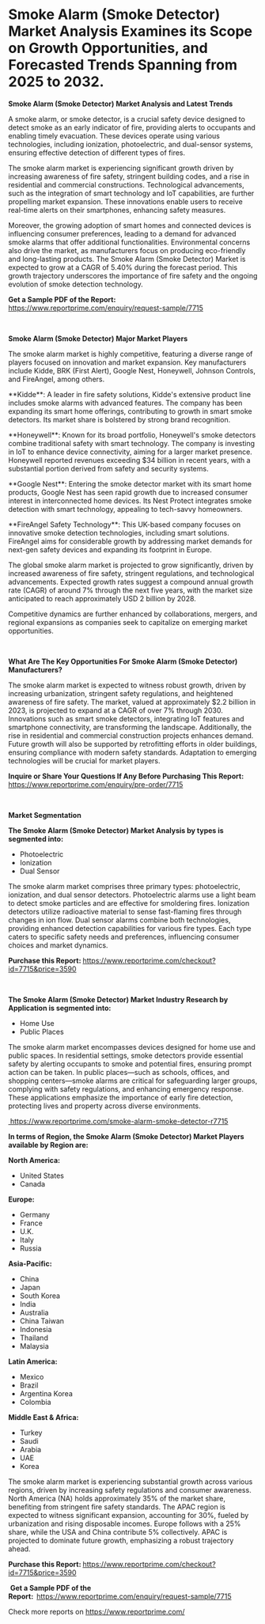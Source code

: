 <p><h1>Smoke Alarm (Smoke Detector) Market Analysis Examines its Scope on Growth Opportunities, and Forecasted Trends Spanning from 2025 to 2032.</h1></p><p><strong>Smoke Alarm (Smoke Detector) Market Analysis and Latest Trends</strong></p>
<p><p>A smoke alarm, or smoke detector, is a crucial safety device designed to detect smoke as an early indicator of fire, providing alerts to occupants and enabling timely evacuation. These devices operate using various technologies, including ionization, photoelectric, and dual-sensor systems, ensuring effective detection of different types of fires.</p><p>The smoke alarm market is experiencing significant growth driven by increasing awareness of fire safety, stringent building codes, and a rise in residential and commercial constructions. Technological advancements, such as the integration of smart technology and IoT capabilities, are further propelling market expansion. These innovations enable users to receive real-time alerts on their smartphones, enhancing safety measures.</p><p>Moreover, the growing adoption of smart homes and connected devices is influencing consumer preferences, leading to a demand for advanced smoke alarms that offer additional functionalities. Environmental concerns also drive the market, as manufacturers focus on producing eco-friendly and long-lasting products. The Smoke Alarm (Smoke Detector) Market is expected to grow at a CAGR of 5.40% during the forecast period. This growth trajectory underscores the importance of fire safety and the ongoing evolution of smoke detection technology.</p></p>
<p><strong>Get a Sample PDF of the Report:&nbsp;</strong> <a href="https://www.reportprime.com/enquiry/request-sample/7715?utm_campaign=3454&utm_medium=2&utm_source=Github&utm_content=ia&utm_term=19032025&utm_id=smoke-alarm-smoke-detector">https://www.reportprime.com/enquiry/request-sample/7715</a></p>
<p>&nbsp;</p>
<p><strong>Smoke Alarm (Smoke Detector) Major Market Players</strong></p>
<p><p>The smoke alarm market is highly competitive, featuring a diverse range of players focused on innovation and market expansion. Key manufacturers include Kidde, BRK (First Alert), Google Nest, Honeywell, Johnson Controls, and FireAngel, among others. </p><p>**Kidde**: A leader in fire safety solutions, Kidde's extensive product line includes smoke alarms with advanced features. The company has been expanding its smart home offerings, contributing to growth in smart smoke detectors. Its market share is bolstered by strong brand recognition.</p><p>**Honeywell**: Known for its broad portfolio, Honeywell's smoke detectors combine traditional safety with smart technology. The company is investing in IoT to enhance device connectivity, aiming for a larger market presence. Honeywell reported revenues exceeding $34 billion in recent years, with a substantial portion derived from safety and security systems.</p><p>**Google Nest**: Entering the smoke detector market with its smart home products, Google Nest has seen rapid growth due to increased consumer interest in interconnected home devices. Its Nest Protect integrates smoke detection with smart technology, appealing to tech-savvy homeowners.</p><p>**FireAngel Safety Technology**: This UK-based company focuses on innovative smoke detection technologies, including smart solutions. FireAngel aims for considerable growth by addressing market demands for next-gen safety devices and expanding its footprint in Europe.</p><p>The global smoke alarm market is projected to grow significantly, driven by increased awareness of fire safety, stringent regulations, and technological advancements. Expected growth rates suggest a compound annual growth rate (CAGR) of around 7% through the next five years, with the market size anticipated to reach approximately USD 2 billion by 2028. </p><p>Competitive dynamics are further enhanced by collaborations, mergers, and regional expansions as companies seek to capitalize on emerging market opportunities.</p></p>
<p>&nbsp;</p>
<p><strong>What Are The Key Opportunities For Smoke Alarm (Smoke Detector) Manufacturers?</strong></p>
<p><p>The smoke alarm market is expected to witness robust growth, driven by increasing urbanization, stringent safety regulations, and heightened awareness of fire safety. The market, valued at approximately $2.2 billion in 2023, is projected to expand at a CAGR of over 7% through 2030. Innovations such as smart smoke detectors, integrating IoT features and smartphone connectivity, are transforming the landscape. Additionally, the rise in residential and commercial construction projects enhances demand. Future growth will also be supported by retrofitting efforts in older buildings, ensuring compliance with modern safety standards. Adaptation to emerging technologies will be crucial for market players.</p></p>
<p><strong>Inquire or Share Your Questions If Any Before Purchasing This Report:</strong> <a href="https://www.reportprime.com/enquiry/pre-order/7715?utm_campaign=3454&utm_medium=2&utm_source=Github&utm_content=ia&utm_term=19032025&utm_id=smoke-alarm-smoke-detector">https://www.reportprime.com/enquiry/pre-order/7715</a></p>
<p>&nbsp;</p>
<p><strong>Market Segmentation</strong></p>
<p><strong>The Smoke Alarm (Smoke Detector) Market Analysis by types is segmented into:</strong></p>
<p><ul><li>Photoelectric</li><li>Ionization</li><li>Dual Sensor</li></ul></p>
<p><p>The smoke alarm market comprises three primary types: photoelectric, ionization, and dual sensor detectors. Photoelectric alarms use a light beam to detect smoke particles and are effective for smoldering fires. Ionization detectors utilize radioactive material to sense fast-flaming fires through changes in ion flow. Dual sensor alarms combine both technologies, providing enhanced detection capabilities for various fire types. Each type caters to specific safety needs and preferences, influencing consumer choices and market dynamics.</p></p>
<p><strong>Purchase this Report:&nbsp;</strong><a href="https://www.reportprime.com/checkout?id=7715&price=3590&utm_campaign=3454&utm_medium=2&utm_source=Github&utm_content=ia&utm_term=19032025&utm_id=smoke-alarm-smoke-detector">https://www.reportprime.com/checkout?id=7715&price=3590</a></p>
<p>&nbsp;</p>
<p><strong>The Smoke Alarm (Smoke Detector) Market Industry Research by Application is segmented into:</strong></p>
<p><ul><li>Home Use</li><li>Public Places</li></ul></p>
<p><p>The smoke alarm market encompasses devices designed for home use and public spaces. In residential settings, smoke detectors provide essential safety by alerting occupants to smoke and potential fires, ensuring prompt action can be taken. In public places—such as schools, offices, and shopping centers—smoke alarms are critical for safeguarding larger groups, complying with safety regulations, and enhancing emergency response. These applications emphasize the importance of early fire detection, protecting lives and property across diverse environments.</p></p>
<p><a href="https://www.reportprime.com/smoke-alarm-smoke-detector-r7715?utm_campaign=3454&utm_medium=2&utm_source=Github&utm_content=ia&utm_term=19032025&utm_id=smoke-alarm-smoke-detector">&nbsp;https://www.reportprime.com/smoke-alarm-smoke-detector-r7715</a></p>
<p><strong>In terms of Region, the Smoke Alarm (Smoke Detector) Market Players available by Region are:</strong></p>
<p>
    <p> <strong> North America: </strong>
        <ul>
            <li>United States</li>
            <li>Canada</li>
        </ul>
        </p> 
    <p> <strong> Europe: </strong>
        <ul>
            <li>Germany</li>
            <li>France</li>
            <li>U.K.</li>
            <li>Italy</li>
            <li>Russia</li>
        </ul>
        </p> 
    <p> <strong> Asia-Pacific: </strong>
        <ul>
            <li>China</li>
            <li>Japan</li>
            <li>South Korea</li>
            <li>India</li>
            <li>Australia</li>
            <li>China Taiwan</li>
            <li>Indonesia</li>
            <li>Thailand</li>
            <li>Malaysia</li>
        </ul>
        </p> 
    <p> <strong> Latin America: </strong>
        <ul>
            <li>Mexico</li>
            <li>Brazil</li>
            <li>Argentina Korea</li>
            <li>Colombia</li>
        </ul>
        </p> 
    <p> <strong> Middle East & Africa: </strong>
        <ul>
            <li>Turkey</li>
            <li>Saudi</li>
            <li>Arabia</li>
            <li>UAE</li>
            <li>Korea</li>
        </ul>
    </p>
    </p>
<p><p>The smoke alarm market is experiencing substantial growth across various regions, driven by increasing safety regulations and consumer awareness. North America (NA) holds approximately 35% of the market share, benefiting from stringent fire safety standards. The APAC region is expected to witness significant expansion, accounting for 30%, fueled by urbanization and rising disposable incomes. Europe follows with a 25% share, while the USA and China contribute 5% collectively. APAC is projected to dominate future growth, emphasizing a robust trajectory ahead.</p></p>
<p><strong>Purchase this Report: </strong><a href="https://www.reportprime.com/checkout?id=7715&price=3590&utm_campaign=3454&utm_medium=2&utm_source=Github&utm_content=ia&utm_term=19032025&utm_id=smoke-alarm-smoke-detector">https://www.reportprime.com/checkout?id=7715&price=3590</a></p>
<p>&nbsp;<strong>Get a Sample PDF of the Report:&nbsp;&nbsp;</strong><a href="https://www.reportprime.com/enquiry/request-sample/7715?utm_campaign=3454&utm_medium=2&utm_source=Github&utm_content=ia&utm_term=19032025&utm_id=smoke-alarm-smoke-detector">https://www.reportprime.com/enquiry/request-sample/7715</a></p>
<p><strong></strong></p>
<p>Check more reports on <a href="https://www.reportprime.com/?utm_campaign=3454&utm_medium=2&utm_source=Github&utm_content=ia&utm_term=19032025&utm_id=smoke-alarm-smoke-detector">https://www.reportprime.com/</a></p>